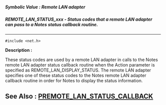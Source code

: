 ##### Symbolic Value : Remote LAN adapter
##### REMOTE_LAN_STATUS_xxx - Status codes that a remote LAN adapter can pass to a Notes status callback routine.
---
```
#include <net.h>
```
**Description :**

These status codes are used by a remote LAN adapter in calls to the Notes 
remote LAN adapter status callback routine when the Action parameter is 
specified as REMOTE_LAN_DISPLAY_STATUS.  The remote LAN adapter specifies one 
of these status codes to the Notes remote LAN adapter callback routine in order 
for Notes to display the status information. 

**See Also :**
[PREMOTE_LAN_STATUS_CALLBACK](/reference/Data/PREMOTE_LAN_STATUS_CALLBACK)
---
